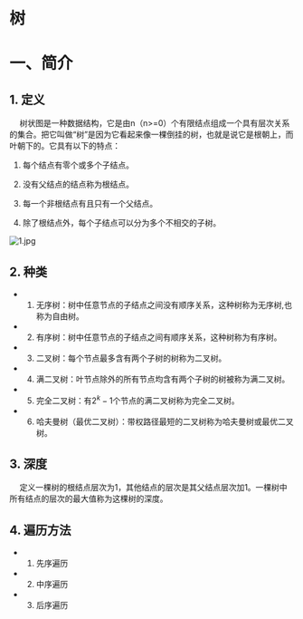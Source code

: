 # 树
# 一、简介
## 1. 定义
&#8195; 树状图是一种数据结构，它是由n（n>=0）个有限结点组成一个具有层次关系的集合。把它叫做“树”是因为它看起来像一棵倒挂的树，也就是说它是根朝上，而叶朝下的。它具有以下的特点：
1. 每个结点有零个或多个子结点。

2. 没有父结点的结点称为根结点。

3. 每一个非根结点有且只有一个父结点。

4. 除了根结点外，每个子结点可以分为多个不相交的子树。

![1.jpg](https://upload-images.jianshu.io/upload_images/16911112-1ec5a4f99c683900.jpg?imageMogr2/auto-orient/strip%7CimageView2/2/w/1240)

## 2. 种类
* 1. 无序树：树中任意节点的子结点之间没有顺序关系，这种树称为无序树,也称为自由树。
* 2. 有序树：树中任意节点的子结点之间有顺序关系，这种树称为有序树。
* 3. 二叉树：每个节点最多含有两个子树的树称为二叉树。
* 4. 满二叉树：叶节点除外的所有节点均含有两个子树的树被称为满二叉树。
* 5. 完全二叉树：有$2^k-1$个节点的满二叉树称为完全二叉树。
* 6. 哈夫曼树（最优二叉树）：带权路径最短的二叉树称为哈夫曼树或最优二叉树。

## 3. 深度
&#8195; 定义一棵树的根结点层次为1，其他结点的层次是其父结点层次加1。一棵树中所有结点的层次的最大值称为这棵树的深度。

## 4. 遍历方法
* 1. 先序遍历
* 2. 中序遍历
* 3. 后序遍历



